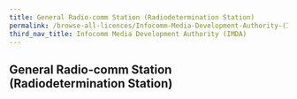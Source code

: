 ```yaml
---
title: General Radio-comm Station (Radiodetermination Station)
permalink: /browse-all-licences/Infocomm-Media-Development-Authority-(IMDA)/
third_nav_title: Infocomm Media Development Authority (IMDA)
---
```

## General Radio-comm Station (Radiodetermination Station)
